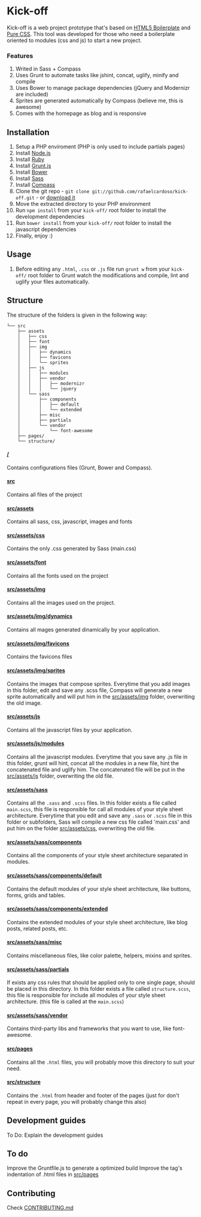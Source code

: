 # Kick-off

Kick-off is a web project prototype that's based on [HTML5 Boilerplate](http://www.html5boilerplate.com/) and [Pure CSS](purecss.io). This tool was developed for those who need a boilerplate oriented to modules (css and js) to start a new project.

### Features

1. Writed in Sass + Compass
2. Uses Grunt to automate tasks like jshint, concat, uglify, minify and compile
3. Uses Bower to manage package dependencies (jQuery and Modernizr are included)
4. Sprites are generated automatically by Compass (believe me, this is awesome)
5. Comes with the homepage as blog and is responsive

## Installation

1. Setup a PHP enviroment (PHP is only used to include partials pages)
2. Install [Node.js](http://nodejs.org/)
3. Install [Ruby](http://www.ruby-lang.org/en/downloads/)
4. Install [Grunt.js](http://gruntjs.com/)
5. Install [Bower](http://bower.io/)
6. Install [Sass](http://sass-lang.com/)
7. Install [Compass](http://compass-style.org/install/)
8. Clone the git repo - `git clone git://github.com/rafaelcardoso/kick-off.git` - or [download it](https://github.com/rafaelcardoso/kick-off/zipball/master)
9. Move the extracted directory to your PHP environment
10. Run `npm install` from your `kick-off/` root folder to install the development dependencies
11. Run `bower install` from your `kick-off/` root folder to install the javascript dependencies
12. Finally, enjoy :)

## Usage

1. Before editing any `.html`, `.css` or `.js` file run `grunt w` from your `kick-off/` root folder to Grunt watch the modifications and compile, lint and uglify your files automatically.

## Structure

The structure of the folders is given in the following way:

```
└── src
	├── assets
	│	├── css
	│	├── font
	│	├── img
	│	│ 	├── dynamics
	│	│ 	├── favicons
	│	│ 	└── sprites
	│	├── js
	│	│ 	├── modules
	│	│ 	├── vendor
	│	│ 	│	├── modernizr
	│	│ 	│	└── jquery
	│	└── sass
	│	 	├── components
	│	 	│	├── default
	│		│	└── extended
	│	 	├── misc
	│	 	├── partials
	│	 	└── vendor
	│			└── font-awesome
	├── pages/ 
	└── structure/ 
```

#### [/](https://github.com/rafaelcardoso/kick-off/tree/master)

Contains configurations files (Grunt, Bower and Compass).

#### [src](https://github.com/rafaelcardoso/kick-off/tree/master/src)

Contains all files of the project

#### [src/assets](https://github.com/rafaelcardoso/kick-off/tree/master/src/assets)

Contains all sass, css, javascript, images and fonts

#### [src/assets/css](https://github.com/rafaelcardoso/kick-off/tree/master/src/assets/css)

Contains the only .css generated by Sass (main.css)

#### [src/assets/font](https://github.com/rafaelcardoso/kick-off/tree/master/src/assets/font)

Contains all the fonts used on the project

#### [src/assets/img](https://github.com/rafaelcardoso/kick-off/tree/master/src/assets/img)

Contains all the images used on the project.

#### [src/assets/img/dynamics](https://github.com/rafaelcardoso/kick-off/tree/master/src/assets/img/dynamics)

Contains all mages generated dinamically by your application.

#### [src/assets/img/favicons](https://github.com/rafaelcardoso/kick-off/tree/master/src/assets/img/favicons)

Contains the favicons files

#### [src/assets/img/sprites](https://github.com/rafaelcardoso/kick-off/tree/master/src/assets/img/sprites)

Contains the images that compose sprites. Everytime that you add images in this folder, edit and save any .scss file, Compass will generate a new sprite automatically and will put him in the [src/assets/img](https://github.com/rafaelcardoso/kick-off/tree/master/src/assets/img) folder, overwriting the old image.

#### [src/assets/js](https://github.com/rafaelcardoso/kick-off/tree/master/src/assets/js)

Contains all the javascript files by your application.

#### [src/assets/js/modules](https://github.com/rafaelcardoso/kick-off/tree/master/src/assets/js/modules)

Contains all the javascript modules. Everytime that you save any .js file in this folder, grunt will hint, concat all the modules in a new file, hint the concatenated file and uglify him. The concatenated file will be put in the [src/assets/js](https://github.com/rafaelcardoso/kick-off/tree/master/src/assets/js) folder, overwriting the old file.

#### [src/assets/sass](https://github.com/rafaelcardoso/kick-off/tree/master/src/assets/sass/)

Contains all the `.sass` and `.scss` files. In this folder exists a file called `main.scss`, this file is responsible for call all modules of your style sheet architecture. Everytime that you edit and save any `.sass` or `.scss` file in this folder or subfolders, Sass will compile a new css file called 'main.css' and put him on the folder [src/assets/css](https://github.com/rafaelcardoso/kick-off/tree/master/src/assets/css), overwriting the old file.

#### [src/assets/sass/components](https://github.com/rafaelcardoso/kick-off/tree/master/src/assets/sass/components/)

Contains all the components of your style sheet architecture separated in modules.

#### [src/assets/sass/components/default](https://github.com/rafaelcardoso/kick-off/tree/master/src/assets/sass/components/default)

Contains the default modules of your style sheet architecture, like buttons, forms, grids and tables.

#### [src/assets/sass/components/extended](https://github.com/rafaelcardoso/kick-off/tree/master/src/assets/sass/components/extended)

Contains the extended modules of your style sheet architecture, like blog posts, related posts, etc.

#### [src/assets/sass/misc](https://github.com/rafaelcardoso/kick-off/tree/master/src/assets/sass/misc)

Contains miscellaneous files, like color palette, helpers, mixins and sprites.

#### [src/assets/sass/partials](https://github.com/rafaelcardoso/kick-off/tree/master/src/assets/sass/partials)

If exists any css rules that should be applied only to one single page, should be placed in this directory. In this folder exists a file called `structure.scss`, this file is responsible for include all modules of your style sheet architecture. (this file is called at the `main.scss`)

#### [src/assets/sass/vendor](https://github.com/rafaelcardoso/kick-off/tree/master/src/assets/sass/vendor)

Contains third-party libs and frameworks that you want to use, like font-awesome.

#### [src/pages](https://github.com/rafaelcardoso/kick-off/tree/master/src/pages)

Contains all the `.html` files, you will probably move this directory to suit your need.

#### [src/structure](https://github.com/rafaelcardoso/kick-off/tree/master/src/structure)

Contains the `.html` from header and footer of the pages (just for don't repeat in every page, you will probably change this also)

## Development guides

To Do: Explain the development guides

## To do

Improve the Gruntfile.js to generate a optimized build
Improve the tag's indentation of .html files in [src/pages](https://github.com/rafaelcardoso/kick-off/tree/master/src/pages)

## Contributing

Check [CONTRIBUTING.md](https://github.com/rafaelcardoso/kick-off/blob/master/README.md)
